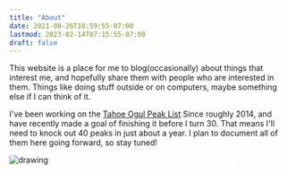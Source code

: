 ```yaml
---
title: "About"
date: 2021-08-26T18:59:55-07:00
lastmod: 2023-02-14T07:15:55-07:00
draft: false
---
```

This website is a place for me to blog(occasionally) about things that interest me, and hopefully share them with people who are interested in them. Things like doing stuff outside or on computers, maybe something else if I can think of it. 

I've been working on the [Tahoe Ogul Peak List](https://www.tahoeogul.org/) Since roughly 2014, and have recently made a goal of finishing it before I turn 30. That means I'll need to knock out 40 peaks in just about a year. I plan to document all of them here going forward, so stay tuned!
<div style="position:relative"><img src="https://s3.us-west-1.wasabisys.com/web-assets/jobs-5-20-23/PXL_20230520_170245931.PANO.jpg?classes=shadow" alt="drawing"  style="float:left;max-width:100%;height:auto;border-radius:10%;padding-right:20px;" /><div style="position:absolute;right:8%;font-size:100%;color:white;">Job's Peak, Nevada</div></div>


